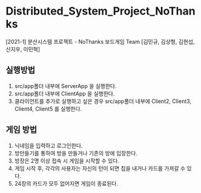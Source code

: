 # Distributed_System_Project_NoThanks
[2021-1] 분산시스템 프로젝트 - NoThanks 보드게임 
Team [김민규, 김상형, 김현섭, 신지우, 이민혁] 

## 실행방법

1. src/app폴더 내부에 ServerApp 을 실행한다.
2. src/app폴더 내부에 ClientApp 을 실행한다.
3. 클라이언트를 추가로 실행하고 싶은 경우 src/app폴더 내부에 Client2, Client3, Client4, Client5 를 실행한다.

## 게임 방법
1. 닉네임을 입력하고 로그인한다.
2. 방만들기를 통하여 방을 만들거나 기존의 방에 입장한다.
3. 방장은 2명 이상 접속 시 게임을 시작할 수 있다.
4. 게임 시작 후, 각각의 사용자는 자신의 턴이 되면 칩을 내거나 카드를 가져갈 수 있다. 
5. 24장의 카드가 모두 없어지면 게임이 종료된다. 

